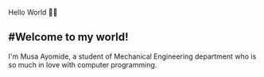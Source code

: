 Hello World 👋🏽

 #Welcome to my world!
-----------------
   I'm Musa Ayomide, a student of Mechanical Engineering department who is so much in love with computer programming.

